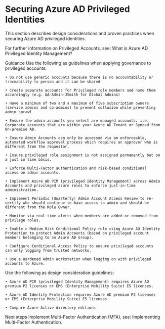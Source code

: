 # Securing Azure AD Privileged Identities


This section describes design considerations and proven practices when securing Azure AD privileged identities.

For further information on Privileged Accounts, see:  What is Azure AD Privileged Identity Management?



Guidance
Use the following as guidelines when applying governance to privileged accounts:
	
	• Do not use generic accounts because there is no accountability or traceability to person and it can be shared
	
	• Create separate accounts for Privileged role members and name them accordingly (e.g. GA-Admin-JSmith for Global Admins)
	
	• Have a minimum of two and a maximum of five subscription owners (service admins and co-admins) to prevent collusion while preventing admin sprawl
	
	• Ensure the admin accounts you select are managed accounts. i.e. Corporate accounts that are within your Azure AD Tenant or Synced from On-premise AD.
	
	• Ensure Admin Accounts can only be accessed via an enforceable, automated workflow approval process which requires an approver who is different from the requestor.
	
	• Ensure privileged role assignment is not assigned permanently but on a just in time basis.
	
	• Enforce Multi-Factor authentication and risk-based conditional access on admin accounts.
	
	• Implement Azure AD PIM (privileged Identity Management) across Admin Accounts and privileged azure roles to enforce just-in-time administration.
	
	• Implement Periodic (Quarterly) Admin Account Access Review to re-certify who should continue to have access to admin and should be different from the Role Owner.
	
	• Monitor via real-time alerts when members are added or removed from privilege roles.
	 
	• Enable > Medium Risk Conditional Policy rule using Azure AD Identity Protection to protect Admin Accounts (based on privileged account members belonging to an Azure AD Group).
	
	• Configure Conditional Access Policy to ensure privileged accounts can only logging from trusted networks.
	
	• Use a Hardened Admin Workstation when logging on with privileged accounts to Azure.


Use the following as design consideration guidelines:

	• Azure AD PIM (privileged Identity Management) requires Azure AD premium P2 licenses or EMS (Enterprise Mobility Suite) E5 licenses. 
	
	• Azure AD Identity Protection requires Azure AD premium P2 licenses or EMS (Enterprise Mobility Suite) E5 licenses. 
	
	• Compare Azure Active directory editions



Next steps
Implement Multi-Factor Authentication (MFA), see: Implementing Multi-Factor Authentication.

